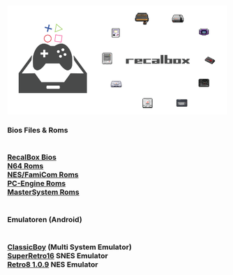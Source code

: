 <img src="https://raw.githubusercontent.com/EmuZONE/RecalBox-Files/master/docs/diy2.png">

<h3>Bios Files & Roms<h3/>
<br>
<a href="https://github.com/EmuZONE/RecalBox-Files/raw/master/BIOS/Bios.7z">RecalBox Bios</a>
<br>
<a href="https://github.com/EmuZONE/Nintendo-64/tree/master/Roms">N64 Roms</a>
<br>
<a href="https://github.com/EmuZONE/FamiCom/tree/master/Roms">NES/FamiCom Roms</a>
<br>
<a href="https://github.com/EmuZONE/PC-Engine/tree/master/Roms">PC-Engine Roms</a>
<br>
<a href="https://github.com/EmuZONE/Mark-III/tree/master/Roms">MasterSystem Roms</a>
<br>
<br>
<h3>Emulatoren (Android)<h3/>
<br>
<a href="https://github.com/EmuZONE/RecalBox-Files/raw/master/Android/ClassicBoy_Full_v2.0.3.zip">ClassicBoy</a> (Multi System Emulator)
<br>
<a href="https://github.com/EmuZONE/RecalBox-Files/raw/master/Android/SuperGNES.apk">SuperRetro16</a> SNES Emulator
<br>
<a href="https://github.com/EmuZONE/RecalBox-Files/raw/master/Android/Retro8-1.0.9.apk">Retro8 1.0.9</a> NES Emulator
<br>
    
